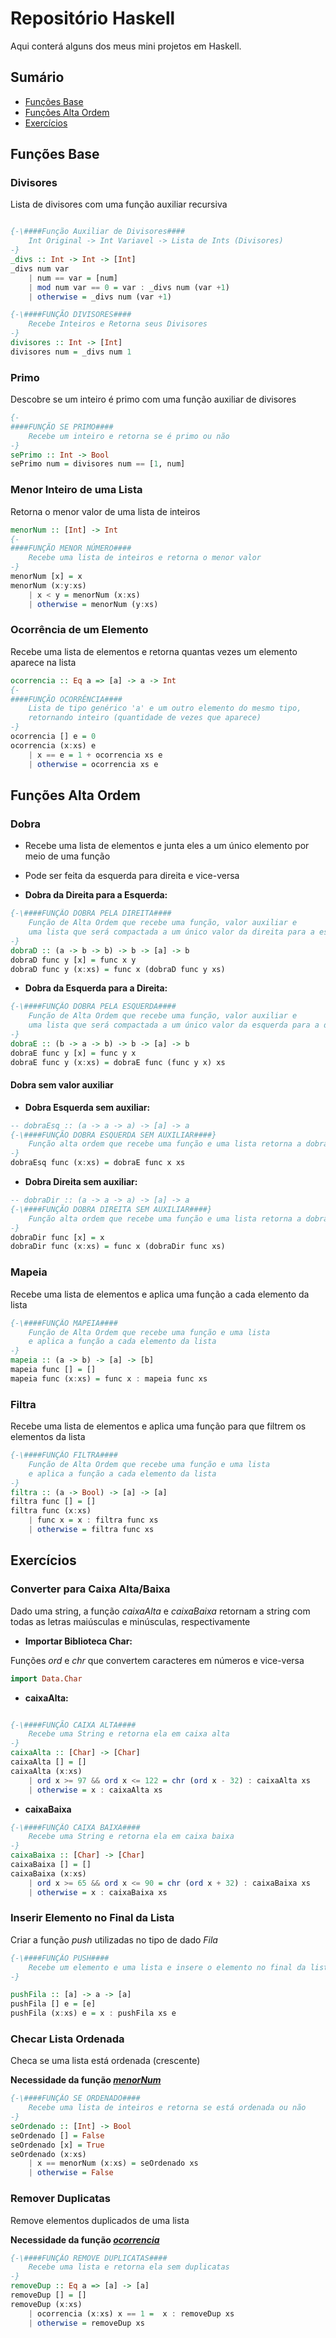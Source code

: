 # Repositório Haskell

Aqui conterá alguns dos meus mini projetos em Haskell.

## Sumário

- [Funções Base](#funções-base)
- [Funções Alta Ordem](#funções-alta-ordem)
- [Exercícios](#exercícios)

## Funções Base

### Divisores

Lista de divisores com uma função auxiliar recursiva

```haskell

{-\####Função Auxiliar de Divisores####
    Int Original -> Int Variavel -> Lista de Ints (Divisores)
-}
_divs :: Int -> Int -> [Int]
_divs num var
    | num == var = [num]
    | mod num var == 0 = var : _divs num (var +1)
    | otherwise = _divs num (var +1)

{-\####FUNÇÃO DIVISORES####
    Recebe Inteiros e Retorna seus Divisores
-}
divisores :: Int -> [Int]
divisores num = _divs num 1

```

### Primo

Descobre se um inteiro é primo com uma função auxiliar de divisores

```haskell
{-
####FUNÇÃO SE PRIMO####
    Recebe um inteiro e retorna se é primo ou não
-}
sePrimo :: Int -> Bool
sePrimo num = divisores num == [1, num]

```

### Menor Inteiro de uma Lista

Retorna o menor valor de uma lista de inteiros

```haskell
menorNum :: [Int] -> Int
{-
####FUNÇÃO MENOR NÚMERO####
    Recebe uma lista de inteiros e retorna o menor valor
-}
menorNum [x] = x
menorNum (x:y:xs)
    | x < y = menorNum (x:xs)
    | otherwise = menorNum (y:xs)

```

### Ocorrência de um Elemento

Recebe uma lista de elementos e retorna quantas vezes um elemento aparece na lista

```haskell
ocorrencia :: Eq a => [a] -> a -> Int
{-
####FUNÇÃO OCORRÊNCIA####
    Lista de tipo genérico 'a' e um outro elemento do mesmo tipo, 
    retornando inteiro (quantidade de vezes que aparece)
-}
ocorrencia [] e = 0
ocorrencia (x:xs) e
    | x == e = 1 + ocorrencia xs e
    | otherwise = ocorrencia xs e

```

## Funções Alta Ordem

### Dobra

- Recebe uma lista de elementos e junta eles a um único elemento por meio de uma função
- Pode ser feita da esquerda para direita e vice-versa

- **Dobra da Direita para a Esquerda:**

```haskell
{-\####FUNÇÃO DOBRA PELA DIREITA####
    Função de Alta Ordem que recebe uma função, valor auxiliar e
    uma lista que será compactada a um único valor da direita para a esquerda
-}
dobraD :: (a -> b -> b) -> b -> [a] -> b
dobraD func y [x] = func x y
dobraD func y (x:xs) = func x (dobraD func y xs)

```

- **Dobra da Esquerda para a Direita:**

```haskell
{-\####FUNÇÃO DOBRA PELA ESQUERDA####
    Função de Alta Ordem que recebe uma função, valor auxiliar e
    uma lista que será compactada a um único valor da esquerda para a direita
-}
dobraE :: (b -> a -> b) -> b -> [a] -> b
dobraE func y [x] = func y x
dobraE func y (x:xs) = dobraE func (func y x) xs

```

#### Dobra sem valor auxiliar

- **Dobra Esquerda sem auxiliar:**

```haskell
-- dobraEsq :: (a -> a -> a) -> [a] -> a
{-\####FUNÇÃO DOBRA ESQUERDA SEM AUXILIAR####}
    Função alta ordem que recebe uma função e uma lista retorna a dobra da esquerda para a direita
-}
dobraEsq func (x:xs) = dobraE func x xs

```

- **Dobra Direita sem auxiliar:**

```haskell
-- dobraDir :: (a -> a -> a) -> [a] -> a
{-\####FUNÇÃO DOBRA DIREITA SEM AUXILIAR####}
    Função alta ordem que recebe uma função e uma lista retorna a dobra da direita para a esquerda
-}
dobraDir func [x] = x
dobraDir func (x:xs) = func x (dobraDir func xs)

```

### Mapeia

Recebe uma lista de elementos e aplica uma função a cada elemento da lista

```haskell
{-\####FUNÇÃO MAPEIA####
    Função de Alta Ordem que recebe uma função e uma lista
    e aplica a função a cada elemento da lista
-}
mapeia :: (a -> b) -> [a] -> [b]
mapeia func [] = []
mapeia func (x:xs) = func x : mapeia func xs

```

### Filtra

Recebe uma lista de elementos e aplica uma função para que filtrem os elementos da lista

```haskell
{-\####FUNÇÃO FILTRA####
    Função de Alta Ordem que recebe uma função e uma lista
    e aplica a função a cada elemento da lista
-}
filtra :: (a -> Bool) -> [a] -> [a]
filtra func [] = []
filtra func (x:xs)
    | func x = x : filtra func xs
    | otherwise = filtra func xs

```

## Exercícios

### Converter para Caixa Alta/Baixa

Dado uma string, a função *caixaAlta* e *caixaBaixa* retornam a string com todas as letras maiúsculas e minúsculas, respectivamente

- **Importar Biblioteca Char:**

Funções *ord* e *chr* que convertem caracteres em números e vice-versa

```haskell
import Data.Char
```

- **caixaAlta:**

```haskell

{-\####FUNÇÃO CAIXA ALTA####
    Recebe uma String e retorna ela em caixa alta
-}
caixaAlta :: [Char] -> [Char]
caixaAlta [] = []
caixaAlta (x:xs)
    | ord x >= 97 && ord x <= 122 = chr (ord x - 32) : caixaAlta xs
    | otherwise = x : caixaAlta xs

```

- **caixaBaixa**

```haskell
{-\####FUNÇÃO CAIXA BAIXA####
    Recebe uma String e retorna ela em caixa baixa 
-}
caixaBaixa :: [Char] -> [Char]
caixaBaixa [] = []
caixaBaixa (x:xs)
    | ord x >= 65 && ord x <= 90 = chr (ord x + 32) : caixaBaixa xs
    | otherwise = x : caixaBaixa xs

```

### Inserir Elemento no Final da Lista

Criar a função *push* utilizadas no tipo de dado *Fila*

```haskell
{-\####FUNÇÃO PUSH####
    Recebe um elemento e uma lista e insere o elemento no final da lista
-}

pushFila :: [a] -> a -> [a]
pushFila [] e = [e]
pushFila (x:xs) e = x : pushFila xs e

```

### Checar Lista Ordenada

Checa se uma lista está ordenada (crescente)

**Necessidade da função [*menorNum*](#menor-inteiro-de-uma-lista)**

```haskell
{-\####FUNÇÃO SE ORDENADO####
    Recebe uma lista de inteiros e retorna se está ordenada ou não
-}
seOrdenado :: [Int] -> Bool
seOrdenado [] = False
seOrdenado [x] = True
seOrdenado (x:xs)
    | x == menorNum (x:xs) = seOrdenado xs
    | otherwise = False

```

### Remover Duplicatas

Remove elementos duplicados de uma lista

**Necessidade da função [*ocorrencia*](#ocorrência-de-um-elemento)**

```haskell
{-\####FUNÇÃO REMOVE DUPLICATAS####
    Recebe uma lista e retorna ela sem duplicatas
-}
removeDup :: Eq a => [a] -> [a]
removeDup [] = []
removeDup (x:xs)
    | ocorrencia (x:xs) x == 1 =  x : removeDup xs
    | otherwise = removeDup xs

```
